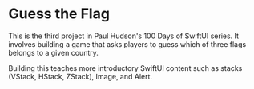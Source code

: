 # Guess the Flag

This is the third project in Paul Hudson's 100 Days of SwiftUI series.
It involves building a game that asks players to guess which of three flags belongs to a given country.

Building this teaches more introductory SwiftUI content such as stacks (VStack, HStack, ZStack), Image, and Alert.
